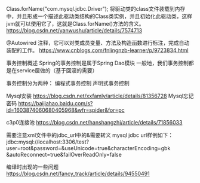 Class.forName("com.mysql.jdbc.Driver");
将驱动类的class文件装载到内存中，并且形成一个描述此驱动类结构的Class类实例，并且初始化此驱动类，这样jvm就可以使用它了，这就是Class.forName()方法的含义。
https://blog.csdn.net/yanwushu/article/details/7574713

@Autowired 注释，它可以对类成员变量、方法及构造函数进行标注，完成自动装配的工作。
https://www.cnblogs.com/fnlingnzb-learner/p/9723834.html

事务控制概述
Spring的事务控制是属于Spring Dao模块
一般地，我们事务控制都是在service层做的（基于回滚的需要）

事务控制分为两种：
编程式事务控制
声明式事务控制

Mysql安装
https://blog.csdn.net/xxfamly/article/details/81356728
Mysql忘记密码
https://baijiahao.baidu.com/s?id=1603874060680405968&wfr=spider&for=pc

c3p0连接池
https://blog.csdn.net/hanshangzhi/article/details/71856033

需要注意xml文件中的jdbc_url中的&需要转义
mysql jdbc url样例如下：
jdbc:mysql://localhost:3306/test?user=root&amp;password=&amp;useUnicode=true&amp;characterEncoding=gbk
&amp;autoReconnect=true&amp;failOverReadOnly=false

编译时出现的一些问题
https://blog.csdn.net/fancy_track/article/details/94550491
